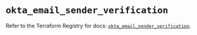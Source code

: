 # `okta_email_sender_verification`

Refer to the Terraform Registry for docs: [`okta_email_sender_verification`](https://registry.terraform.io/providers/okta/okta/4.13.1/docs/resources/email_sender_verification).
